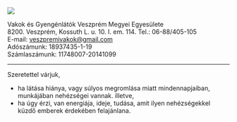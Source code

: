 <img src="${var.weburl}/assets/logo.png" class="center-img"> 

Vakok és Gyengénlátók Veszprém Megyei Egyesülete <br>
8200. Veszprém, Kossuth L. u. 10. I. em. 114.
Tel.: 06-88/405-105 <br>
E-mail: veszpremivakok@gmail.com <br>
Adószámunk: 18937435-1-19 <br>
Számlaszámunk: 11748007-20141099

<hr>

Szeretettel várjuk,
- ha látása hiánya, vagy súlyos megromlása miatt mindennapjaiban, munkájában nehézségei vannak. illetve,
- ha úgy érzi, van energiája, ideje, tudása, amit ilyen nehézségekkel küzdő emberek érdekében felajánlana.
